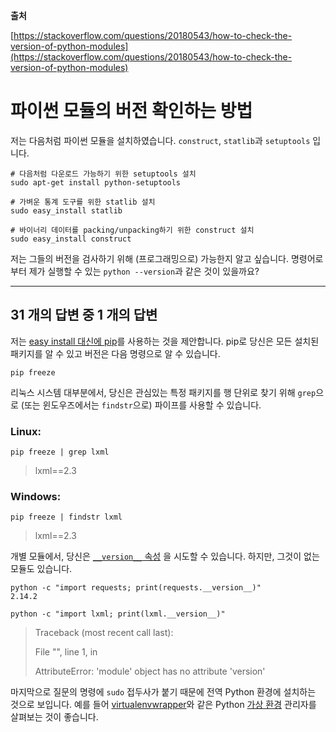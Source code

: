 **출처**

[https://stackoverflow.com/questions/20180543/how-to-check-the-version-of-python-modules](https://stackoverflow.com/questions/20180543/how-to-check-the-version-of-python-modules)

# 파이썬 모듈의 버전 확인하는 방법

저는 다음처럼 파이썬 모듈을 설치하였습니다. `construct`, `statlib`과 `setuptools` 입니다.

```shell
# 다음처럼 다운로드 가능하기 위한 setuptools 설치
sudo apt-get install python-setuptools

# 가벼운 통계 도구를 위한 statlib 설치
sudo easy_install statlib

# 바이너리 데이터를 packing/unpacking하기 위한 construct 설치
sudo easy_install construct
```

저는 그들의 버전을 검사하기 위해 (프로그래밍으로) 가능한지 알고 싶습니다. 명령어로부터 제가 실행할 수 있는 `python --version`과 같은 것이 있을까요?

---

## 31 개의 답변 중 1 개의 답변

저는 [easy install 대신에 pip](https://stackoverflow.com/questions/3220404/why-use-pip-over-easy-install/3220572#3220572)를 사용하는 것을 제안합니다. pip로 당신은 모든 설치된 패키지를 알 수 있고 버전은 다음 명령으로 알 수 있습니다.

```shell
pip freeze
```

리눅스 시스템 대부분에서, 당신은 관심있는 특정 패키지를 행 단위로 찾기 위해 `grep`으로 (또는 윈도우즈에서는 `findstr`으로) 파이프를 사용할 수 있습니다.

### Linux:

```shell
pip freeze | grep lxml
```

> lxml==2.3

### Windows:

```shell
pip freeze | findstr lxml
```

> lxml==2.3

개별 모듈에서, 당신은 [`__version__` 속성](https://peps.python.org/pep-0396/) 을 시도할 수 있습니다. 하지만, 그것이 없는 모듈도 있습니다.

```shell
python -c "import requests; print(requests.__version__)"
2.14.2

python -c "import lxml; print(lxml.__version__)"
```

> Traceback (most recent call last):
> 
> File "<string>", line 1, in <module>
>
> AttributeError: 'module' object has no attribute 'version'
  

마지막으로 질문의 명령에 `sudo` 접두사가 붙기 때문에 전역 Python 환경에 설치하는 것으로 보입니다. 예를 들어 [virtualenvwrapper](https://virtualenvwrapper.readthedocs.io/en/latest/)와 같은 Python [가상 환경](https://pypi.org/project/virtualenv/) 관리자를 살펴보는 것이 좋습니다.
